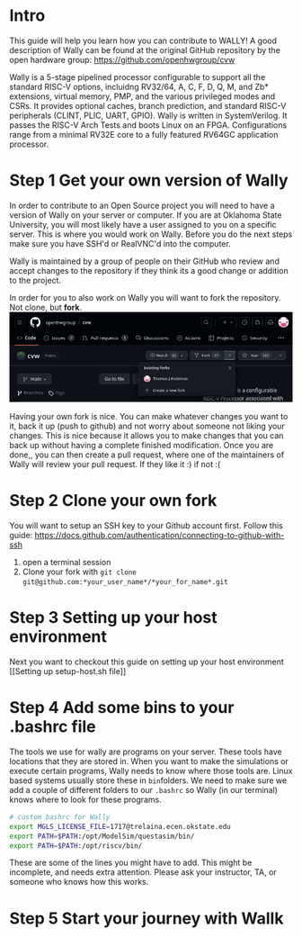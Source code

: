 # Intro

This guide will help you learn how you can contribute to WALLY! A good description of Wally can be found at the original GitHub repository by the open hardware group: https://github.com/openhwgroup/cvw

Wally is a 5-stage pipelined processor configurable to support all the standard RISC-V options, incluidng RV32/64, A, C, F, D, Q, M, and Zb* extensions, virtual memory, PMP, and the various privileged modes and CSRs. It provides optional caches, branch prediction, and standard RISC-V peripherals (CLINT, PLIC, UART, GPIO). Wally is written in SystemVerilog. It passes the RISC-V Arch Tests and boots Linux on an FPGA. Configurations range from a minimal RV32E core to a fully featured RV64GC application processor.

# Step 1 Get your own version of Wally
In order to contribute to an Open Source project you will need to have a version of Wally on your server or computer. If you are at Oklahoma State University, you will most likely have a user assigned to you on a specific server. This is where you would work on Wally. Before you do the next steps make sure you have SSH'd or RealVNC'd into the computer. 

Wally is maintained by a group of people on their GitHub who review and accept changes to the repository if they think its a good change or addition to the project. 

In order for you to also work on Wally you will want to fork the repository. Not clone, but **fork**. 
![image](forking.png)

	 
Having your own fork is nice. You can make whatever changes you want to it, back it up (push to github) and not worry about someone not liking your changes. This is nice because it allows you to make changes that you can back up without having a complete finished modification. Once you are done,, you can then create a pull request, where one of the maintainers of Wally will review your pull request. If they like it :) if not :(

# Step 2 Clone your own fork

You will want to setup an SSH key to your Github account first. Follow this guide: https://docs.github.com/authentication/connecting-to-github-with-ssh

1) open a terminal session
2) Clone your fork with `git clone git@github.com:*your_user_name*/*your_for_name*.git` 

# Step 3 Setting up your host environment
Next you want to checkout this guide on setting up your host environment
[[Setting up setup-host.sh file]]

# Step 4 Add some bins to your .bashrc file
The tools we use for wally are programs on your server. These tools have locations that they are stored in. When you want to make the simulations or execute certain programs, Wally needs to know where those tools are. Linux based systems usually store these in `bin`folders. We need to make sure we add a couple of different folders to our `.bashrc` so Wally (in our terminal) knows where to look for these programs. 

```bash
# custom bashrc for Wally
export MGLS_LICENSE_FILE=1717@trelaina.ecen.okstate.edu
export PATH=$PATH:/opt/ModelSim/questasim/bin/
export PATH=$PATH:/opt/riscv/bin/
```

These are some of the lines you might have to add. This might be incomplete, and needs extra attention. Please ask your instructor, TA, or someone who knows how this works. 


# Step 5 Start your journey with Wallk
